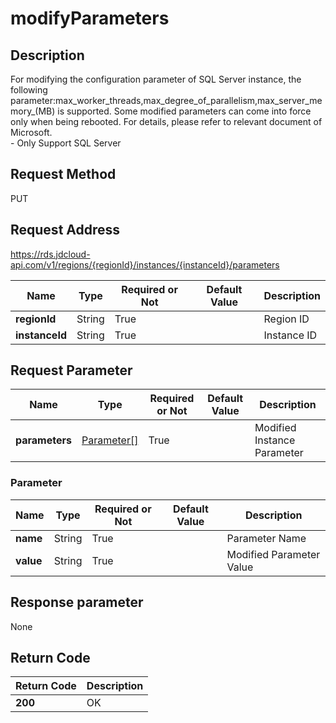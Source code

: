 # modifyParameters


## Description
For modifying the configuration parameter of SQL Server instance, the following parameter:max_worker_threads,max_degree_of_parallelism,max_server_memory_(MB) is supported. Some modified parameters can come into force only when being rebooted. For details, please refer to relevant document of Microsoft. <br>- Only Support SQL Server

## Request Method
PUT

## Request Address
https://rds.jdcloud-api.com/v1/regions/{regionId}/instances/{instanceId}/parameters

|Name|Type|Required or Not|Default Value|Description|
|---|---|---|---|---|
|**regionId**|String|True| |Region ID|
|**instanceId**|String|True| |Instance ID|

## Request Parameter
|Name|Type|Required or Not|Default Value|Description|
|---|---|---|---|---|
|**parameters**|[Parameter[]](#Parameter)|True| |Modified Instance Parameter|

### <a name="Parameter">Parameter</a>
|Name|Type|Required or Not|Default Value|Description|
|---|---|---|---|---|
|**name**|String|True| |Parameter Name|
|**value**|String|True| |Modified Parameter Value|

## Response parameter
None


## Return Code
|Return Code|Description|
|---|---|
|**200**|OK|
